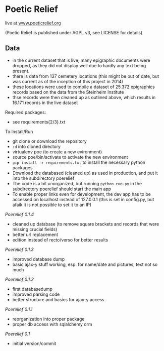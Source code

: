 # Poetic Relief
<Description> live at www.poeticrelief.org

(Poetic Relief is published under AGPL v3, see LICENSE for details)

## Data

* in the current dataset that is live, many epigraphic documents were dropped, as they did not display well due to hardly any text being present.
* there is data from 137 cemetery locations (this might be out of date, but was current as of the inception of this project in 2014)
* these locations were used to compile a dataset of 25.372 epigraphics records based on the data from the Steinheim Institute
* thse records were then cleaned up as outlined above, which results in 16.171 records in the live dataset


Required packages:

 - see requirements{2/3}.txt

To Install/Run

- git clone or download the repository
- `cd` into cloned directory
- virtualenv poe (to create a new evironment)
- source poe/bin/activate to activate the new environment
- `pip install -r requirements.txt` to install the necessary python packages
- Download the databased (cleaned up) as used in production, and put it into the subdirectory poerelief
- The code is a bit unorganized, but running `python run.py` in the subdirectory poerelief should start the main app
- To enable proper links even for development, the dev app has to be accessed on localhost instead of 127.0.0.1 (this is set in config.py, but afaik it is not possible to set it to an IP)

*Poerelief 0.1.4*
- cleaned up database (to remove square brackets and records that were missing crucial fields)
- better url replacement
- edition instead of recto/verso for better results

*Poerelief 0.1.3*
- improved database dump
- basic ajax-y stuff working, esp. for name/date and pictures, text not so much

*Poerelief 0.1.2*
- first databasedump
- improved parsing code
- better structure and basics for ajax-y access

*Poerelief 0.1.1*
- reorganization  into proper package
- proper db access with sqlalchemy orm

*Poerelief 0.1*
- initial version/commit

